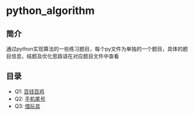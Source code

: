 # python_algorithm

## 简介
通过python实现算法的一些练习题目，每个py文件为单独的一个题目，具体的题目信息，结题及优化思路请在对应题目文件中查看

## 目录
- Q1: [百钱百鸡](q1.py)
- Q2: [手机尾号](q2.py)
- Q3: [借玩具](q3.py)